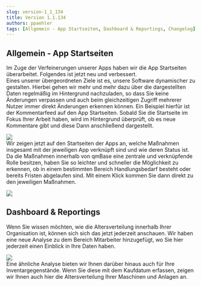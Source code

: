 ```yaml
---
slug: version-1_1_134
title: Version 1.1.134
authors: ppaehler
tags: [Allgemein - App Startseiten, Dashboard & Reportings, Changelog]
---
```


## Allgemein - App Startseiten

Im Zuge der Verfeinerungen unserer Apps haben wir die App Startseiten überarbeitet. Folgendes ist jetzt neu und verbessert.  
Eines unserer übergeordneten Ziele ist es, unsere Software dynamischer zu gestalten. Hierbei gehen wir mehr und mehr dazu über die dargestellten Daten regelmäßig im Hintergrund nachzuladen, so dass Sie keine Änderungen verpassen und auch beim gleichzeitigen Zugriff mehrerer Nutzer immer direkt Änderungen erkennen können. Ein Beispiel hierfür ist der Kommentarfeed auf den App Startseiten. Sobald Sie die Startseite im Fokus Ihrer Arbeit haben, wird im Hintergrund überprüft, ob es neue Kommentare gibt und diese Dann anschließend dargestellt.

![](https://caqadmin.blob.core.windows.net/releasenotes/122-images/68a9617e-37cc-4f53-9bef-a7b7cef6f0a2-commentUpdate.gif)  
Wir zeigen jetzt auf den Startseiten der Apps an, welche Maßnahmen insgesamt mit der jeweiligen App verknüpft sind und wie deren Status ist. Da die Maßnahmen innerhalb von qmBase eine zentrale und verknüpfende Rolle besitzen, haben Sie so leichter und schneller die Möglichkeit zu erkennen, ob in einem bestimmten Bereich Handlungsbedarf besteht oder bereits Fristen abgelaufen sind. Mit einem Klick kommen Sie dann direkt zu den jeweiligen Maßnahmen.

![](https://caqadmin.blob.core.windows.net/releasenotes/122-images/10c21151-2295-4db8-9a88-eee668aa8661-mceclip1.png)

## Dashboard & Reportings

Wenn Sie wissen möchten, wie die Altersverteilung innerhalb Ihrer Organisation ist, können sich sich das jetzt jederzeit anschauen. Wir haben eine neue Analyse zu dem Bereich Mitarbeiter hinzugefügt, wo Sie hier jederzeit einen Einblick in Ihre Daten haben.

![](https://caqadmin.blob.core.windows.net/releasenotes/122-images/2b72acc8-dcc0-44e5-894a-3dbc8c946dde-mceclip0.png)  
Eine ähnliche Analyse bieten wir Ihnen darüber hinaus auch für Ihre Inventargegenstände. Wenn Sie diese mit dem Kaufdatum erfassen, zeigen wir Ihnen auch hier die Altersverteilung Ihrer Maschinen und Anlagen an.
